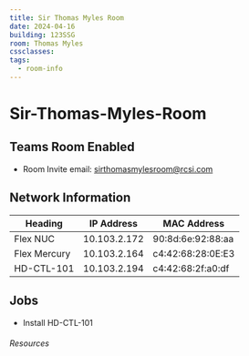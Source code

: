 ```yaml
---
title: Sir Thomas Myles Room
date: 2024-04-16
building: 123SSG
room: Thomas Myles
cssclasses: 
tags:
  - room-info
---
```


# Sir-Thomas-Myles-Room

## Teams Room Enabled

- Room Invite email: sirthomasmylesroom@rcsi.com


## Network Information

Heading          | IP Address    | MAC Address
---------------- | ------------- | ----------
Flex NUC         | 10.103.2.172  | 90:8d:6e:92:88:aa
Flex Mercury     | 10.103.2.164  | c4:42:68:28:0E:E3
HD-CTL-101       | 10.103.2.194  | c4:42:68:2f:a0:df

## Jobs

- Install HD-CTL-101

###### Resources
